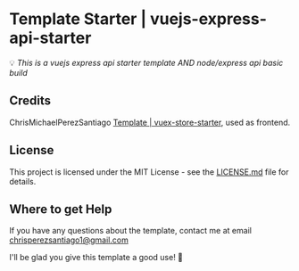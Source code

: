 # Template Starter | vuejs-express-api-starter
💡 *This is a vuejs express api starter template AND node/express api basic build* 
 

## Credits
ChrisMichaelPerezSantiago [Template | vuex-store-starter](https://github.com/ChrisMichaelPerezSantiago/vuex-store-starter),
used as frontend.


## License
This project is licensed under the MIT License - see the [LICENSE.md](https://github.com/ChrisMichaelPerezSantiago/vuejs-express-api-starter/blob/master/LICENSE) file for details.



## Where to get Help
If you have any questions about the template, contact me at email chrisperezsantiago1@gmail.com


I'll be glad you give this template a good use! 💖
